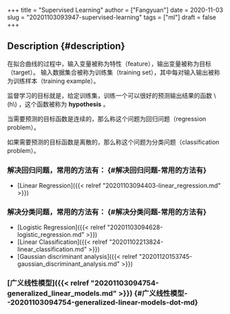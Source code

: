 +++
title = "Supervised Learning"
author = ["Fangyuan"]
date = 2020-11-03
slug = "20201103093947-supervised-learning"
tags = ["ml"]
draft = false
+++

## Description {#description}

在拟合曲线的过程中，输入变量被称为特性（feature），输出变量被称为目标（target）。
输入数据集合被称为训练集（training set），其中每对输入输出被称为训练样本（training example）。

监督学习的目标就是，给定训练集，训练一个可以很好的预测输出结果的函数 \\(h\\) ，这个函数被称为 **hypothesis** 。

当需要预测的目标函数是连续的，那么称这个问题为回归问题（regression problem）。

如果需要预测的目标函数是离散的，那么称这个问题为分类问题（classification problem）。


### 解决回归问题，常用的方法有： {#解决回归问题-常用的方法有}

-   [Linear Regression]({{< relref "20201103094403-linear_regression.md" >}})


### 解决分类问题，常用的方法有： {#解决分类问题-常用的方法有}

-   [Logistic Regression]({{< relref "20201103094628-logistic_regression.md" >}})
-   [Linear Classification]({{< relref "20201102213824-linear_classification.md" >}})
-   [Gaussian discriminant analysis]({{< relref "20201120153745-gaussian_discriminant_analysis.md" >}})


### [广义线性模型]({{< relref "20201103094754-generalized_linear_models.md" >}}) {#广义线性模型--20201103094754-generalized-linear-models-dot-md}
